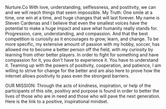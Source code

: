 Nurture.Co
With love, understanding, selflessness, and postitvity, we can and we will reach things that seem impossible. 
My Truth: One smile at a time, one win at a time, and huge changes that will last forever.
My name is Steven Cardenas and I believe that even the smallest voices have the potential to make a huge impact and save what humanity really stands for. Progression, care, understanding, and compassion. And that the best competition is curiosity as it encourages to grow, learn, and change.
To be more specific, my extensive amount of passion with my hobby, soccer, has allowed me to become a better person off the field, with my curiosity by learning from other better players.
In order to fight for something and have compassion for it, you don't have to experience it. You have to understand it.
Teaming up with the powers of positivity, cooperation, and patience, I am willing to strive for change for the better and am also here to prove how the internet allows positivity to pass even the strongest barriers.




OUR MISSION: Through the acts of kindness, inspiration, or help of the participants of this site, positivy and purpose is found in order to better the lives of those who are in need and those who will pave the next generation.
Here is the link to a positive, inspirational mindset. 

   